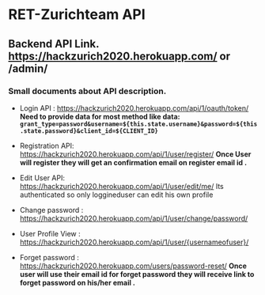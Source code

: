 # RET-Zurichteam API

## Backend API Link. https://hackzurich2020.herokuapp.com/ or /admin/

### Small documents about API description.

- Login API : https://hackzurich2020.herokuapp.com/api/1/oauth/token/ **Need to provide data for most method like data: `grant_type=password&username=${this.state.username}&password=${this.state.password}&client_id=${CLIENT_ID}`**

- Registration API: https://hackzurich2020.herokuapp.com/api/1/user/register/ **Once User will register they will get an confirmation email on register email id .**

- Edit User API: https://hackzurich2020.herokuapp.com/api/1/user/edit/me/ Its authenticated so only loggineduser can edit his own profile

- Change password : https://hackzurich2020.herokuapp.com/api/1/user/change/password/

- User Profile View : https://hackzurich2020.herokuapp.com/api/1/user/{usernameofuser}/

- Forget password : https://hackzurich2020.herokuapp.com/users/password-reset/ **Once user will use their email id for forget password they will receive link to forget password on his/her email .**
